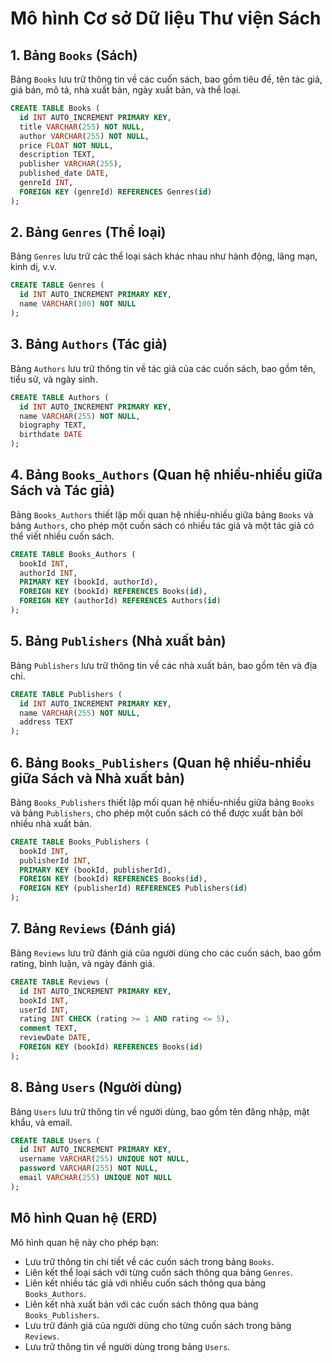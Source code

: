 # Mô hình Cơ sở Dữ liệu Thư viện Sách

## 1. Bảng `Books` (Sách)
Bảng `Books` lưu trữ thông tin về các cuốn sách, bao gồm tiêu đề, tên tác giả, giá bán, mô tả, nhà xuất bản, ngày xuất bản, và thể loại.

```sql
CREATE TABLE Books (
  id INT AUTO_INCREMENT PRIMARY KEY,
  title VARCHAR(255) NOT NULL,
  author VARCHAR(255) NOT NULL,
  price FLOAT NOT NULL,
  description TEXT,
  publisher VARCHAR(255),
  published_date DATE,
  genreId INT,
  FOREIGN KEY (genreId) REFERENCES Genres(id)
);
```

## 2. Bảng `Genres` (Thể loại)
Bảng `Genres` lưu trữ các thể loại sách khác nhau như hành động, lãng mạn, kinh dị, v.v.

```sql
CREATE TABLE Genres (
  id INT AUTO_INCREMENT PRIMARY KEY,
  name VARCHAR(100) NOT NULL
);
```

## 3. Bảng `Authors` (Tác giả)
Bảng `Authors` lưu trữ thông tin về tác giả của các cuốn sách, bao gồm tên, tiểu sử, và ngày sinh.

```sql
CREATE TABLE Authors (
  id INT AUTO_INCREMENT PRIMARY KEY,
  name VARCHAR(255) NOT NULL,
  biography TEXT,
  birthdate DATE
);
```

## 4. Bảng `Books_Authors` (Quan hệ nhiều-nhiều giữa Sách và Tác giả)
Bảng `Books_Authors` thiết lập mối quan hệ nhiều-nhiều giữa bảng `Books` và bảng `Authors`, cho phép một cuốn sách có nhiều tác giả và một tác giả có thể viết nhiều cuốn sách.

```sql
CREATE TABLE Books_Authors (
  bookId INT,
  authorId INT,
  PRIMARY KEY (bookId, authorId),
  FOREIGN KEY (bookId) REFERENCES Books(id),
  FOREIGN KEY (authorId) REFERENCES Authors(id)
);
```

## 5. Bảng `Publishers` (Nhà xuất bản)
Bảng `Publishers` lưu trữ thông tin về các nhà xuất bản, bao gồm tên và địa chỉ.

```sql
CREATE TABLE Publishers (
  id INT AUTO_INCREMENT PRIMARY KEY,
  name VARCHAR(255) NOT NULL,
  address TEXT
);
```

## 6. Bảng `Books_Publishers` (Quan hệ nhiều-nhiều giữa Sách và Nhà xuất bản)
Bảng `Books_Publishers` thiết lập mối quan hệ nhiều-nhiều giữa bảng `Books` và bảng `Publishers`, cho phép một cuốn sách có thể được xuất bản bởi nhiều nhà xuất bản.

```sql
CREATE TABLE Books_Publishers (
  bookId INT,
  publisherId INT,
  PRIMARY KEY (bookId, publisherId),
  FOREIGN KEY (bookId) REFERENCES Books(id),
  FOREIGN KEY (publisherId) REFERENCES Publishers(id)
);
```

## 7. Bảng `Reviews` (Đánh giá)
Bảng `Reviews` lưu trữ đánh giá của người dùng cho các cuốn sách, bao gồm rating, bình luận, và ngày đánh giá.

```sql
CREATE TABLE Reviews (
  id INT AUTO_INCREMENT PRIMARY KEY,
  bookId INT,
  userId INT,
  rating INT CHECK (rating >= 1 AND rating <= 5),
  comment TEXT,
  reviewDate DATE,
  FOREIGN KEY (bookId) REFERENCES Books(id)
);
```

## 8. Bảng `Users` (Người dùng)
Bảng `Users` lưu trữ thông tin về người dùng, bao gồm tên đăng nhập, mật khẩu, và email.
```sql
CREATE TABLE Users (
  id INT AUTO_INCREMENT PRIMARY KEY,
  username VARCHAR(255) UNIQUE NOT NULL,
  password VARCHAR(255) NOT NULL,
  email VARCHAR(255) UNIQUE NOT NULL
);
```

## Mô hình Quan hệ (ERD)
Mô hình quan hệ này cho phép bạn:
- Lưu trữ thông tin chi tiết về các cuốn sách trong bảng `Books`.
- Liên kết thể loại sách với từng cuốn sách thông qua bảng `Genres`.
- Liên kết nhiều tác giả với nhiều cuốn sách thông qua bảng `Books_Authors`.
- Liên kết nhà xuất bản với các cuốn sách thông qua bảng `Books_Publishers`.
- Lưu trữ đánh giá của người dùng cho từng cuốn sách trong bảng `Reviews`.
- Lưu trữ thông tin về người dùng trong bảng `Users`.
